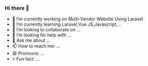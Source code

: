 ### Hi there 👋


- 🔭 I’m currently working on Multi-Vendor Website Using Laravel
- 🌱 I’m currently learning Laravel,Vue JS,Javascript,...
- 👯 I’m looking to collaborate on ...
- 🤔 I’m looking for help with ...
- 💬 Ask me about ...
- 📫 How to reach me: ...
- 😄 Pronouns: ...
- ⚡ Fun fact: ...

